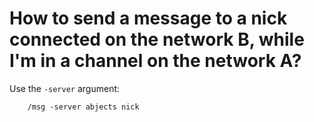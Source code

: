 # How to send a message to a nick connected on the network B, while I'm in a channel on the network A?

Use the `-server` argument:

        /msg -server abjects nick


